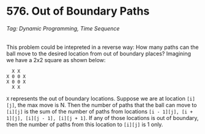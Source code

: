 # 576. Out of Boundary Paths

###### Tag: Dynamic Programming, Time Sequence

This problem could be intepreted in a reverse way: How many paths can the ball move to the desired location from out of boundary places? Imagining we have a 2x2 square as shown
below:

```
  X X
X 0 0 X
X 0 0 X
  X X
``` 

`X` represents the out of boundary locations. Suppose we are at location `[i][j]`, the max move is N. Then the number of paths that the ball can move to `[i][j]` is the 
sum of the number of paths from locations `[i - 1][j], [i + 1][j], [i][j - 1], [i][j + 1]`. If any of those locations is out of boundary, then the number of paths from this 
location to `[i][j]` is 1 only.
